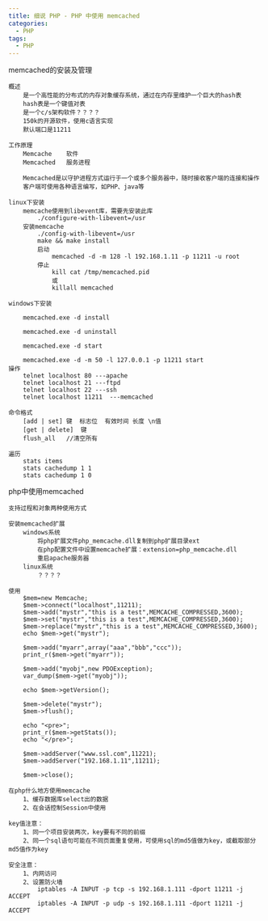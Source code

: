 ```yaml
---
title: 细说 PHP - PHP 中使用 memcached
categories:
  - PHP
tags:
  - PHP
---
```


memcached的安装及管理

	概述
		是一个高性能的分布式的内存对象缓存系统，通过在内存里维护一个巨大的hash表
		hash表是一个键值对表
		是一个c/s架构软件？？？？
		150k的开源软件，使用c语言实现
		默认端口是11211

	工作原理
		Memcache	软件
		Memcached	服务进程

		Memcached是以守护进程方式运行于一个或多个服务器中，随时接收客户端的连接和操作
		客户端可使用各种语言编写，如PHP、java等
		
	linux下安装
		memcache使用到libevent库，需要先安装此库
			./configure-with-libevent=/usr
		安装memcache
			./config-with-libevent=/usr
			make && make install
			启动
				memcached -d -m 128 -l 192.168.1.11 -p 11211 -u root
			停止
				kill cat /tmp/memcached.pid
				或
				killall memcached

	windows下安装

		memcached.exe -d install

		memcached.exe -d uninstall

		memcached.exe -d start
		
		memcached.exe -d -m 50 -l 127.0.0.1 -p 11211 start
	操作
		telnet localhost 80	---apache
		telnet localhost 21	---ftpd
		telnet localhost 22	---ssh
		telnet localhost 11211	---memcached

	命令格式
		[add | set]	键  标志位  有效时间 长度 \n值
		[get | delete]  键
		flush_all	//清空所有

	遍历
		stats items
		stats cachedump 1 1
		stats cachedump 1 0


php中使用memcached

	支持过程和对象两种使用方式

	安装memcached扩展
		windows系统
			将php扩展文件php_memcache.dll复制到php扩展目录ext
			在php配置文件中设置memcache扩展：extension=php_memcache.dll
			重启apache服务器
		linux系统
			？？？？

	使用
		$mem=new Memcache;
		$mem->connect("localhost",11211);
		$mem->add("mystr","this is a test",MEMCACHE_COMPRESSED,3600);
		$mem->set("mystr","this is a test",MEMCACHE_COMPRESSED,3600);
		$mem->replace("mystr","this is a test",MEMCACHE_COMPRESSED,3600);
		echo $mem->get("mystr");
	
		$mem->add("myarr",array("aaa","bbb","ccc"));
		print_r($mem->get("myarr"));

		$mem->add("myobj",new PDOException);
		var_dump($mem->get("myobj"));

		echo $mem->getVersion();

		$mem->delete("mystr");
		$mem->flush();

		echo "<pre>";
		print_r($mem->getStats());
		echo "</pre>";

		$mem->addServer("www.ssl.com",11221);
		$mem->addServer("192.168.1.11",11211);
		
		$mem->close();

	在php什么地方使用memcache
		1、缓存数据库select出的数据
		2、在会话控制Session中使用

	key值注意：
		1、同一个项目安装两次，key要有不同的前缀
		2、同一个sql语句可能在不同页面重复使用，可使用sql的md5值做为key，或截取部分md5值作为key

	安全注意：
		1、内网访问
		2、设置防火墙
			iptables -A INPUT -p tcp -s 192.168.1.111 -dport 11211 -j ACCEPT
			iptables -A INPUT -p udp -s 192.168.1.111 -dport 11211 -j ACCEPT



